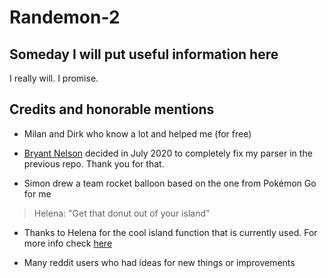 # Randemon-2
## Someday I will put useful information here
I really will. I promise.

## Credits and honorable mentions

* Milan and Dirk who know a lot and helped me (for free)

* [Bryant Nelson](https://github.com/bethune-bryant) decided in July 2020 to completely fix my parser in the previous repo. Thank you for that.

* Simon drew a team rocket balloon based on the one from Pokémon Go for me

> Helena: "Get that donut out of your island"

* Thanks to Helena for the cool island function that is currently used. For more info check [here](https://github.com/Hel34/island_generation_plateaufunction)

* Many reddit users who had ideas for new things or improvements
